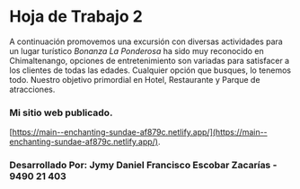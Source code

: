 # Hoja de Trabajo 2
A continuación promovemos una excursión con diversas actividades para un lugar turístico *Bonanza La Ponderosa* ha sido muy reconocido en Chimaltenango, opciones de entretenimiento son variadas para satisfacer a los clientes de todas las edades. Cualquier opción que busques, lo tenemos todo. Nuestro objetivo primordial en Hotel, Restaurante y Parque de atracciones.

### Mi sitio web publicado.
[https://main--enchanting-sundae-af879c.netlify.app/](https://main--enchanting-sundae-af879c.netlify.app/).

### Desarrollado Por: Jymy Daniel Francisco Escobar Zacarías - 9490 21 403
